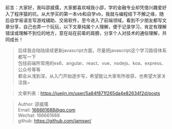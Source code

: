 前言：大家好，我叫邵威儒，大家都喜欢喊我小邵，学的金融专业却凭借兴趣爱好入了程序猿的坑，从大学买的第一本vb和自学vb，我就与编程结下不解之缘，随后自学易语言写游戏辅助、交易软件，至今进入了前端领域，看到不少朋友都写文章分享，自己也弄一个玩玩，以下文章纯属个人理解，便于记录学习，肯定有理解错误或理解不到位的地方，意在站在前辈的肩膀，分享个人对技术的通俗理解，共同成长！

> 后续我会陆陆续续更新javascript方面，尽量把javascript这个学习路径体系都写一下  
> 包括前端所常用的es6、angular、react、vue、nodejs、koa、express、公众号等等  
> 都会从浅到深，从入门开始逐步写，希望能让大家有所收获，也希望大家关注我~

> 文章列表：https://juejin.im/user/5a84f871f265da4e82634f2d/posts

> Author: 邵威儒  
> Email: 166661688@qq.com  
> Wechat: 166661688  
> github: https://github.com/iamswr/